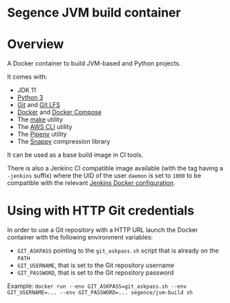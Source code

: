 Segence JVM build container
===========================

# Overview

A Docker container to build JVM-based and Python projects.

It comes with:
- JDK 11
- [Python 3](https://www.python.org)
- [Git](https://git-scm.com) and [Git LFS](https://git-lfs.github.com)
- [Docker](https://www.docker.com) and [Docker Compose](https://docs.docker.com/compose)
- The [make](https://www.gnu.org/software/make/) utility
- The [AWS CLI](https://docs.aws.amazon.com/cli/index.html#lang/en_us) utility
- The [Pipenv](https://pipenv.kennethreitz.org) utility
- The [Snappy](https://google.github.io/snappy) compression library

It can be used as a base build image in CI tools.

There is also a Jenkinc CI compatible image available (with the tag having a `-jenkins` suffix) where the UID of the user `daemon` is set to `1000` to be compatible with the relevant [Jenkins Docker configuration](https://github.com/jenkinsci/docker/blob/master/Dockerfile#L7).

# Using with HTTP Git credentials

In order to use a Git repository with a HTTP URL launch the Docker container with the following environment variables:
- `GIT_ASKPASS` pointing to the `git_askpass.sh` script that is already on the `PATH`
- `GIT_USERNAME`, that is set to the Git repository username
- `GIT_PASSWORD`, that is set to the Git repository password

Example: `docker run --env GIT_ASKPASS=git_askpass.sh --env GIT_USERNAME=... --env GIT_PASSWORD=... segence/jvm-build sh`
